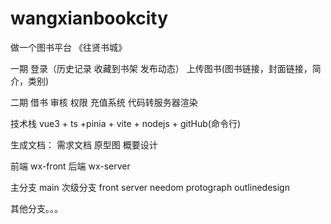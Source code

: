 # wangxianbookcity
做一个图书平台 《往贤书城》

一期
登录（历史记录 收藏到书架 发布动态） 上传图书(图书链接，封面链接，简介，类别) 

二期 
借书 审核 权限 充值系统
代码转服务器渲染

技术栈
 vue3 + ts +pinia + vite  + nodejs + gitHub(命令行)
 
生成文档：
  需求文档 原型图 概要设计
  
前端 wx-front
后端 wx-server

主分支 main
次级分支 front server needom protograph outlinedesign

其他分支。。。
